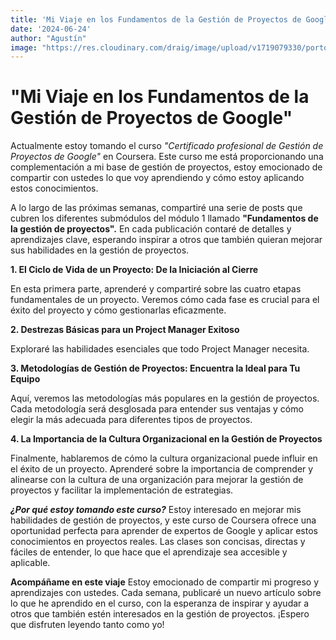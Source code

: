 ```yaml
---
title: 'Mi Viaje en los Fundamentos de la Gestión de Proyectos de Google'
date: '2024-06-24'
author: "Agustín"
image: "https://res.cloudinary.com/draig/image/upload/v1719079330/portolio-personal/blog/rwp61o5qbbbmpsi4p1ht.webp"
---
```


# "Mi Viaje en los Fundamentos de la Gestión de Proyectos de Google"
Actualmente estoy tomando el curso *"Certificado profesional de Gestión de Proyectos de Google"* en Coursera. 
Este curso me está proporcionando una complementación a mi base de gestión de proyectos, estoy emocionado de compartir con ustedes lo que voy aprendiendo y cómo estoy aplicando estos conocimientos.

A lo largo de las próximas semanas, compartiré una serie de posts que cubren los diferentes submódulos del módulo 1 llamado **"Fundamentos de la gestión de proyectos".** En cada publicación contaré de detalles y aprendizajes clave, esperando inspirar a otros que también quieran mejorar sus habilidades en la gestión de proyectos.

**1. El Ciclo de Vida de un Proyecto: De la Iniciación al Cierre**

En esta primera parte, aprenderé y compartiré sobre las cuatro etapas fundamentales de un proyecto. Veremos cómo cada fase es crucial para el éxito del proyecto y cómo gestionarlas eficazmente.

**2. Destrezas Básicas para un Project Manager Exitoso**

Exploraré las habilidades esenciales que todo Project Manager necesita.

**3. Metodologías de Gestión de Proyectos: Encuentra la Ideal para Tu Equipo**

Aquí, veremos las metodologías más populares en la gestión de proyectos. Cada metodología será desglosada para entender sus ventajas y cómo elegir la más adecuada para diferentes tipos de proyectos.

**4. La Importancia de la Cultura Organizacional en la Gestión de Proyectos**

Finalmente, hablaremos de cómo la cultura organizacional puede influir en el éxito de un proyecto. Aprenderé sobre la importancia de comprender y alinearse con la cultura de una organización para mejorar la gestión de proyectos y facilitar la implementación de estrategias.

***¿Por qué estoy tomando este curso?***
Estoy interesado en mejorar mis habilidades de gestión de proyectos, y este curso de Coursera ofrece una oportunidad perfecta para aprender de expertos de Google y aplicar estos conocimientos en proyectos reales. Las clases son concisas, directas y fáciles de entender, lo que hace que el aprendizaje sea accesible y aplicable.

**Acompáñame en este viaje**
Estoy emocionado de compartir mi progreso y aprendizajes con ustedes. Cada semana, publicaré un nuevo artículo sobre lo que he aprendido en el curso, con la esperanza de inspirar y ayudar a otros que también estén interesados en la gestión de proyectos. ¡Espero que disfruten leyendo tanto como yo!